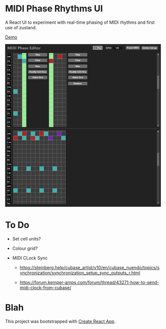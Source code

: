 # MIDI Phase Rhythms UI

A React UI to experiment with real-time phasing of MIDI rhythms and first use of zustand.

[Demo](https://leegee.github.io/midi-phase-ui-experiment/)

![Screenshot](./README/screenshot.png)

# To Do

* Set cell units?

* Colour grid?

*  MIDI CLock Sync

   * https://steinberg.help/cubase_artist/v10/en/cubase_nuendo/topics/synchronization/synchronization_setup_sync_outputs_r.html

   * https://forum.kemper-amps.com/forum/thread/43271-how-to-send-midi-clock-from-cubase/


# Blah

This project was bootstrapped with [Create React App](https://github.com/facebook/create-react-app).

